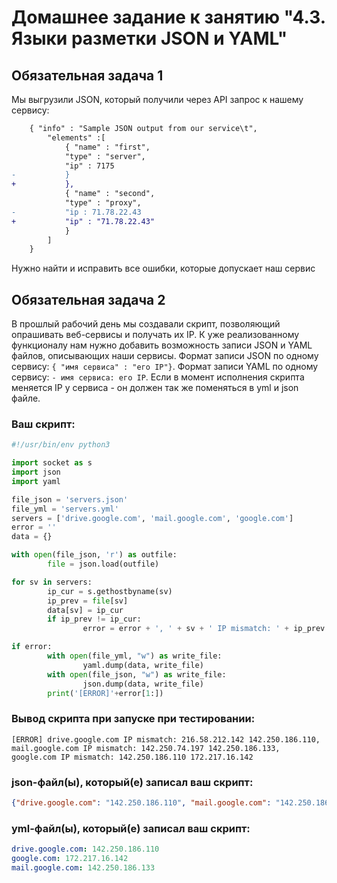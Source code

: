 # Домашнее задание к занятию "4.3. Языки разметки JSON и YAML"


## Обязательная задача 1
Мы выгрузили JSON, который получили через API запрос к нашему сервису:
```diff
    { "info" : "Sample JSON output from our service\t",
        "elements" :[
            { "name" : "first",
            "type" : "server",
            "ip" : 7175 
-           }
+           },
            { "name" : "second",
            "type" : "proxy",
-           "ip : 71.78.22.43
+           "ip" : "71.78.22.43"
            }
        ]
    }
```
Нужно найти и исправить все ошибки, которые допускает наш сервис

## Обязательная задача 2
В прошлый рабочий день мы создавали скрипт, позволяющий опрашивать веб-сервисы и получать их IP. К уже реализованному функционалу нам нужно добавить возможность записи JSON и YAML файлов, описывающих наши сервисы. Формат записи JSON по одному сервису: `{ "имя сервиса" : "его IP"}`. Формат записи YAML по одному сервису: `- имя сервиса: его IP`. Если в момент исполнения скрипта меняется IP у сервиса - он должен так же поменяться в yml и json файле.

### Ваш скрипт:
```python
#!/usr/bin/env python3

import socket as s
import json
import yaml

file_json = 'servers.json'
file_yml = 'servers.yml'
servers = ['drive.google.com', 'mail.google.com', 'google.com']
error = ''
data = {}

with open(file_json, 'r') as outfile:
        file = json.load(outfile)

for sv in servers:
        ip_cur = s.gethostbyname(sv)
        ip_prev = file[sv]
        data[sv] = ip_cur
        if ip_prev != ip_cur:
                error = error + ', ' + sv + ' IP mismatch: ' + ip_prev + ' ' + ip_cur

if error:
        with open(file_yml, "w") as write_file:
                yaml.dump(data, write_file)
        with open(file_json, "w") as write_file:
                json.dump(data, write_file)
        print('[ERROR]'+error[1:])
```

### Вывод скрипта при запуске при тестировании:
```
[ERROR] drive.google.com IP mismatch: 216.58.212.142 142.250.186.110, mail.google.com IP mismatch: 142.250.74.197 142.250.186.133, google.com IP mismatch: 142.250.186.110 172.217.16.142
```

### json-файл(ы), который(е) записал ваш скрипт:
```json
{"drive.google.com": "142.250.186.110", "mail.google.com": "142.250.186.133", "google.com": "172.217.16.142"}
```

### yml-файл(ы), который(е) записал ваш скрипт:
```yaml
drive.google.com: 142.250.186.110
google.com: 172.217.16.142
mail.google.com: 142.250.186.133
```